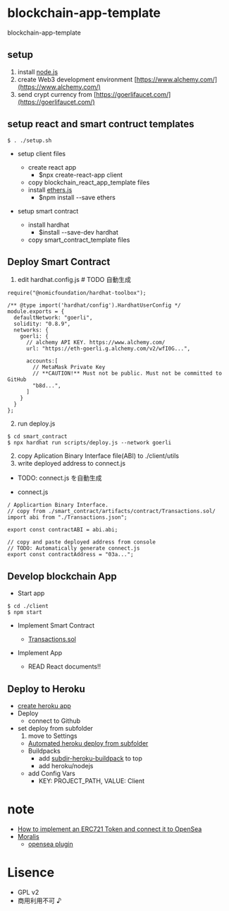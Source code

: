 # blockchain-app-template

blockchain-app-template

## setup

1. install [node.js](https://nodejs.org/ja/)
2. create Web3 development environment [https://www.alchemy.com/](https://www.alchemy.com/)
3. send crypt currency from [https://goerlifaucet.com/](https://goerlifaucet.com/)

## setup react and smart contruct templates

```
$ . ./setup.sh
```

- setup client files

  - create react app
    - $npx create-react-app client
  - copy blockchain_react_app_template files
  - install [ethers.js](https://docs.ethers.io/v5/)
    - $npm install --save ethers

- setup smart contract
  - install hardhat
    - $install --save-dev hardhat
  - copy smart_contract_template files

## Deploy Smart Contract

1. edit hardhat.config.js # TODO 自動生成

```
require("@nomicfoundation/hardhat-toolbox");

/** @type import('hardhat/config').HardhatUserConfig */
module.exports = {
  defaultNetwork: "goerli",
  solidity: "0.8.9",
  networks: {
    goerli: {
      // alchemy API KEY. https://www.alchemy.com/
      url: "https://eth-goerli.g.alchemy.com/v2/wfI0G...",

      accounts:[
        // MetaMask Private Key
        // **CAUTION!** Must not be public. Must not be committed to GitHub
        "b8d...",
      ]
    }
  }
};
```

2. run deploy.js

```
$ cd smart_contract
$ npx hardhat run scripts/deploy.js --network goerli
```

2. copy Aplication Binary Interface file(ABI) to ./client/utils
3. write deployed address to connect.js

- TODO: connect.js を自動生成

- connect.js

```
/ Applicartion Binary Interface.
// copy from ./smart_contract/artifacts/contract/Transactions.sol/
import abi from "./Transactions.json";

export const contractABI = abi.abi;

// copy and paste deployed address from console
// TODO: Automatically generate connect.js
export const contractAddress = "03a...";
```

## Develop blockchain App

- Start app

```
$ cd ./client
$ npm start
```

- Implement Smart Contract

  - [Transactions.sol](./smart_contract/contracts/Transactions.sol)

- Implement App
  - READ React documents!!

## Deploy to Heroku

- [create heroku app](https://dashboard.heroku.com/apps)
- Deploy
  - connect to Github
- set deploy from subfolder
  1. move to Settings
  - [Automated heroku deploy from subfolder](https://stackoverflow.com/questions/39197334/automated-heroku-deploy-from-subfolder)
  - Buildpacks
    - add [subdir-heroku-buildpack](https://github.com/timanovsky/subdir-heroku-buildpack) to top
    - add heroku/nodejs
  - add Config Vars
    - KEY: PROJECT_PATH, VALUE: Client

# note

- [How to implement an ERC721 Token and connect it to OpenSea](https://www.youtube.com/watch?v=GAFh2Z5VtgM&t=0s)
- [Moralis](https://ethereumnavi.com/2022/02/05/development-with-moralis-1/)
  - [opensea plugin](https://moralis.io/plugins/opensea/)

# Lisence

- GPL v2
- 商用利用不可 ♪
